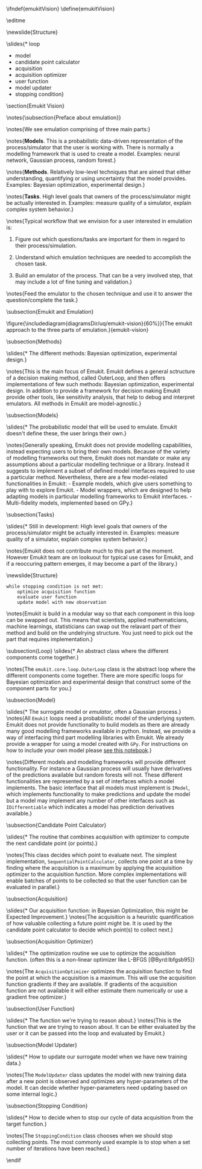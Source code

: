 \ifndef{emukitVision}
\define{emukitVision}

\editme

\newslide{Structure}

\slides{* loop
* model
* candidate point calculator
* acquisition
* acquisition optimizer
* user function
* model updater
* stopping condition}

\section{Emukit Vision}

\notes{\subsection{Preface about emulation}}

\notes{We see emulation comprising of three main parts:}

\notes{**Models**. This is a probabilistic data-driven representation of the process/simulator that the user is working with. There is normally a modelling framework that is used to create a model. Examples: neural network, Gaussian process, random forest.}

\notes{**Methods**. Relatively low-level techniques that are aimed that either understanding, quantifying or using uncertainty that the model provides. Examples: Bayesian optimization, experimental design.}

\notes{**Tasks**. High level goals that owners of the process/simulator might be actually interested in. Examples: measure quality of a simulator, explain complex system behavior.}

\notes{Typical workflow that we envision for a user interested in emulation is:

1. Figure out which questions/tasks are important for them in regard to their process/simulation.

2. Understand which emulation techniques are needed to accomplish the chosen task.

3. Build an emulator of the process. That can be a very involved step, that may include a lot of fine tuning and validation.}

\notes{Feed the emulator to the chosen technique and use it to answer the question/complete the task.}

\subsection{Emukit and Emulation}

\figure{\includediagram{diagramsDir/uq/emukit-vision}{60%}}{The emukit approach to the three parts of emulation.}{emukit-vision}

\subsection{Methods}

\slides{* The different methods: Bayesian optimization, experimental design.}

\notes{This is the main focus of Emukit. Emukit defines a general sctructure of a decision making method, called OuterLoop, and then offers implementations of few such methods: Bayesian optimization, experimental design. In addition to provide a framework for decision making Emukit provide other tools, like sensitivity analysis, that help to debug and interpret emulators. All methods in Emukit are model-agnostic.}

\subsection{Models}

\slides{* The probabilistic model that will be used to emulate. Emukit doesn't define these, the user brings their own.}

\notes{Generally speaking, Emukit does not provide modelling capabilities, instead expecting users to bring their own models. Because of the variety of modelling frameworks out there, Emukit does not mandate or make any assumptions about a particular modelling technique or a library. Instead it suggests to implement a subset of defined model interfaces required to use a particular method. Nevertheless, there are a few model-related functionalities in Emukit: - Example models, which give users something to play with to explore Emukit. - Model wrappers, which are designed to help adapting models in particular modelling frameworks to Emukit interfaces. - Multi-fidelity models, implemented based on GPy.}

\subsection{Tasks}

\slides{* Still in development: High level goals that owners of the process/simulator might be actually interested in. Examples: measure quality of a simulator, explain complex system behavior.}

\notes{Emukit does not contribute much to this part at the moment. However Emukit team are on lookuout for typical use cases for Emukit, and if a reoccuring pattern emerges, it may become a part of the library.}

\newslide{Structure}

```
while stopping condition is not met:
    optimize acquisition function
    evaluate user function
    update model with new observation
```

\notes{Emukit is build in a modular way so that each component in this loop can be swapped out. This means that scientists, applied mathematicians, machine learnings, statisticians can swap out the relavant part of their method and build on the undelrying structure. You just need to pick out the part that requires implementation.}

\subsection{Loop}
\slides{* An abstract class where the different components come together.}

\notes{The ```emukit.core.loop.OuterLoop``` class is the abstract loop where the different components come together. There are more specific loops for Bayesian optimization and experimental design that construct some of the component parts for you.}

\subsection{Model}

\slides{* The surrogate model or *emulator*, often a Gaussian process.}
\notes{All `Emukit` loops need a probabilistic model of the underlying system. Emukit does not provide functionality to build models as there are already many good modelling frameworks available in python. Instead, we provide a way of interfacing third part modelling libraries with Emukit. We already provide a wrapper for using a model created with `GPy`. For instructions on how to include your own model please [see this notebook](https://emukit.readthedocs.io/en/latest/notebooks/Emukit-tutorial-custom-model.html).}

\notes{Different models and modelling frameworks will provide different functionality. For instance a Gaussian process will usually have derivatives of the predictions available but random forests will not. These different functionalities are represented by a set of interfaces which a model implements. The basic interface that all models must implement is `IModel`, which implements functionality to make predictions and update the model but a model may implement any number of other interfaces such as `IDifferentiable` which indicates a model has prediction derivatives available.}

\subsection{Candidate Point Calculator}

\slides{* The routine that combines acquisition with optimizer to compute the next candidate point (or points).}

\notes{This class decides which point to evaluate next. The simplest implementation, `SequentialPointCalculator`, collects one point at a time by finding where the acquisition is a maximum by applying the acquisition optimizer to the acquisition function. More complex implementations will enable batches of points to be collected so that the user function can be evaluated in parallel.}

\subsection{Acquisition}

\slides{* Our acquisition function: in Bayesian Optimization, this might be Expected Improvement.}
\notes{The acquisition is a heuristic quantification of how valuable collecting a future point might be. It is used by the candidate point calculator to decide which point(s) to collect next.}

\subsection{Acquisition Optimizer}

\slides{* The optimization routine we use to optimize the acquisition function. (often this is a non-linear optimizer like L-BFGS [@Byrd:lbfgsb95]}

\notes{The `AcquisitionOptimizer` optimizes the acquisition function to find the point at which the acquisition is a maximum. This will use the acquisition function gradients if they are available. If gradients of the acquisition function are not available it will either estimate them numerically or use a gradient free optimizer.}

\subsection{User Function}

\slides{* The function we're trying to reason about.}
\notes{This is the function that we are trying to reason about. It can be either evaluated by the user or it can be passed into the loop and evaluated by Emukit.}

\subsection{Model Updater}

\slides{* How to update our surrogate model when we have new training data.}

\notes{The `ModelUpdater` class updates the model with new training data after a new point is observed and optimizes any hyper-parameters of the model. It can decide whether hyper-parameters need updating based on some internal logic.}

\subsection{Stopping Condition}

\slides{* How to decide when to stop our cycle of data acquisition from the target function.}

\notes{The `StoppingCondition` class chooses when we should stop collecting points. The most commonly used example is to stop when a set number of iterations have been reached.}

\endif
